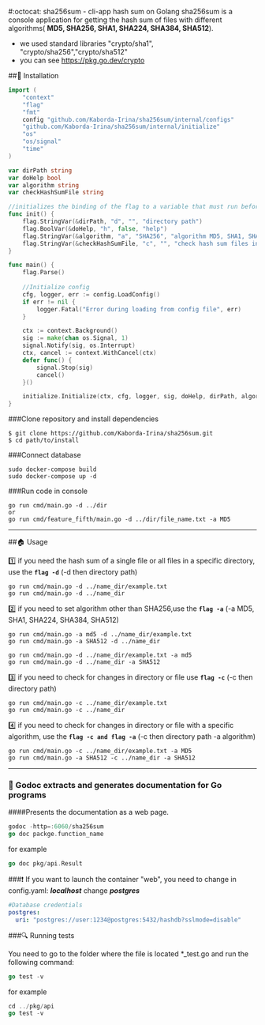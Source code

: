 #:octocat: sha256sum - cli-app hash sum on Golang
sha256sum is a console application for getting the hash sum of files with different algorithms( **MD5, SHA256, SHA1, SHA224, SHA384, SHA512**).

+ we used standard libraries "crypto/sha1", "crypto/sha256","crypto/sha512"
+ you can see https://pkg.go.dev/crypto

##:hammer: Installation
```go
import (
	"context"
	"flag"
	"fmt"
	config "github.com/Kaborda-Irina/sha256sum/internal/configs"
	"github.com/Kaborda-Irina/sha256sum/internal/initialize"
	"os"
	"os/signal"
	"time"
)

var dirPath string
var doHelp bool
var algorithm string
var checkHashSumFile string

//initializes the binding of the flag to a variable that must run before the main() function
func init() {
	flag.StringVar(&dirPath, "d", "", "directory path")
	flag.BoolVar(&doHelp, "h", false, "help")
	flag.StringVar(&algorithm, "a", "SHA256", "algorithm MD5, SHA1, SHA224, SHA256, SHA384, SHA512, default: SHA256")
	flag.StringVar(&checkHashSumFile, "c", "", "check hash sum files in directory")
}

func main() {
	flag.Parse()
	
	//Initialize config
	cfg, logger, err := config.LoadConfig()
	if err != nil {
		logger.Fatal("Error during loading from config file", err)
	}

	ctx := context.Background()
	sig := make(chan os.Signal, 1)
	signal.Notify(sig, os.Interrupt)
	ctx, cancel := context.WithCancel(ctx)
	defer func() {
		signal.Stop(sig)
		cancel()
	}()

	initialize.Initialize(ctx, cfg, logger, sig, doHelp, dirPath, algorithm, checkHashSumFile)
}
```
###Clone repository and install dependencies
```
$ git clone https://github.com/Kaborda-Irina/sha256sum.git
$ cd path/to/install
```
###Сonnect database
```
sudo docker-compose build
sudo docker-compose up -d
```

###Run code in console
```
go run cmd/main.go -d ../dir
or
go run cmd/feature_fifth/main.go -d ../dir/file_name.txt -a MD5
```
____
##:house: Usage

:one: if you need the hash sum of a single file or all files in a specific directory, use the **`flag -d`** (-d then directory path)
```
go run cmd/main.go -d ../name_dir/example.txt
go run cmd/main.go -d ../name_dir
```

:two: if you need to set algorithm other than SHA256,use the **`flag -a`** (-a MD5, SHA1, SHA224, SHA384, SHA512)
```
go run cmd/main.go -a md5 -d ../name_dir/example.txt 
go run cmd/main.go -a SHA512 -d ../name_dir

go run cmd/main.go -d ../name_dir/example.txt -a md5
go run cmd/main.go -d ../name_dir -a SHA512
```

:three: if you need to check for changes in directory or file use **`flag -c`** (-c then directory path)
```
go run cmd/main.go -c ../name_dir/example.txt 
go run cmd/main.go -c ../name_dir
```
:four: if you need to check for changes in directory or file with a specific algorithm, use the **`flag -c and flag -a`** (-c then directory path -a algorithm)
```
go run cmd/main.go -c ../name_dir/example.txt -a MD5
go run cmd/main.go -a SHA512 -c ../name_dir -a SHA512
```
___________________________
### :notebook_with_decorative_cover: Godoc extracts and generates documentation for Go programs
####Presents the documentation as a web page.
```go
godoc -http=:6060/sha256sum
go doc packge.function_name
```
for example
```go
go doc pkg/api.Result
```

###:heavy_exclamation_mark: If you want to launch the container "web", you need to change in config.yaml:
**_localhost_** change **_postgres_**
```yaml
#Database credentials
postgres:
  uri: "postgres://user:1234@postgres:5432/hashdb?sslmode=disable"
```

###:mag: Running tests

You need to go to the folder where the file is located *_test.go and run the following command:
```go
go test -v
```

for example
```go
cd ../pkg/api
go test -v
```
